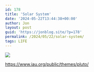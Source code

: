 ```yaml
---
id: 178
title: 'Solar System'
date: '2024-05-22T13:44:38+00:00'
author: Jon
layout: post
guid: 'https://jonblog.site/?p=178'
permalink: /2024/05/22/solar-system/
tags: LIFE
---
```


![](https://www.iau.org/static/archives/images/screen/iau0601a.jpg)

<https://www.iau.org/public/themes/pluto/>
